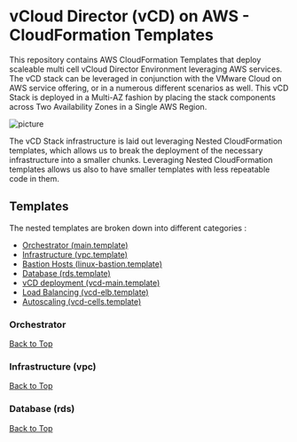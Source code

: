 # vCloud Director (vCD) on AWS - CloudFormation Templates

This repository contains AWS CloudFormation Templates that deploy scaleable multi cell vCloud Director Environment leveraging AWS services.
The vCD stack can be leveraged in conjunction with the VMware Cloud on AWS service offering, or in a numerous different scenarios as well.
This vCD Stack is deployed in a Multi-AZ fashion by placing the stack components across Two Availability Zones in a Single AWS Region.

![picture](https://github.com/llyubenov/VCDonAWS/blob/master/VCDonAWS.jpg)

The vCD Stack infrastructure is laid out leveraging Nested CloudFormation templates, which allows us to break the deployment of the necessary infrastructure into a smaller chunks.
Leveraging Nested CloudFormation templates allows us also to have smaller templates with less repeatable code in them.

## Templates
The nested templates are broken down into different categories :

* [Orchestrator (main.template)](#orchestrator)
* [Infrastructure (vpc.template)](#infrastructure)
* [Bastion Hosts (linux-bastion.template)](#infrastructure)
* [Database (rds.template)](#database)
* [vCD deployment (vcd-main.template)](#database)
* [Load Balancing (vcd-elb.template)](#loadbalancing)
* [Autoscaling (vcd-cells.template)](#autoscaling)

### Orchestrator
[Back to Top](#orchestrator)


### Infrastructure (vpc)
[Back to Top](#infrastructure)


### Database (rds)
[Back to Top](#database)

